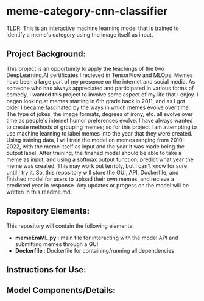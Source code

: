 # meme-category-cnn-classifier
TLDR: This is an interactive machine learning model that is trained to identify a meme's category using the image itself as input. 

## Project Background:

This project is an opportunity to apply the teachings of the two DeepLearning.AI certificates I recieved in TensorFlow and MLOps. Memes have been a large part of my presence on the internet and social media. As someone who has always appreciated and participated in various forms of comedy, I wanted this project to involve some aspect of my life that I enjoy. I began looking at memes starting in 6th grade back in 2011, and as I got older I became fascinated by the ways in which memes evolve over time. The type of jokes, the image formats, degrees of irony, etc. all evolve over time as people's internet humor preferences evolve. I have always wanted to create methods of grouping memes; so for this project I am attempting to use machine learning to label memes into the year that they were created. Using training data, I will train the model on memes ranging from 2010-2022, with the meme itself as input and the year it was made being the output label. After training, the finshed model should be able to take a meme as input, and using a softmax output function, predict what year the meme was created. This may work out terribly, but I can't know for sure until I try it. So, this repository will store the GUI, API, Dockerfile, and finished model for users to upload their own memes, and recieve a predicted year in response. Any updates or progess on the model will be written in this readme.md. 



## Repository Elements:
This repository will contain the following elements:
* **memeEraML.py** : main file for interacting with the model API and submitting memes through a GUI 
* **Dockerfile** : Dockerfile for containing/running all dependencies

## Instructions for Use:


## Model Components/Details:
